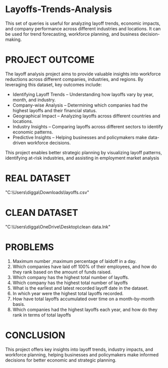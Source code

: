 # Layoffs-Trends-Analysis
This set of queries is useful for analyzing layoff trends, economic impacts, and company performance across different industries and locations. It can be used for trend forecasting, workforce planning, and business decision-making.


# PROJECT OUTCOME
The layoff analysis project aims to provide valuable insights into workforce reductions across different companies, industries, and regions. By leveraging this dataset, key outcomes include:

* Identifying Layoff Trends – Understanding how layoffs vary by year, month, and industry.
* Company-wise Analysis – Determining which companies had the highest layoffs and their financial status.
* Geographical Impact – Analyzing layoffs across different countries and locations.
*  Industry Insights – Comparing layoffs across different sectors to identify economic patterns.
*  Predictive Insights – Helping businesses and policymakers make data-driven workforce decisions.

This project enables better strategic planning by visualizing layoff patterns, identifying at-risk industries, and assisting in employment market analysis

# REAL DATASET
"C:\Users\digga\Downloads\layoffs.csv"

# CLEAN DATASET
"C:\Users\digga\OneDrive\Desktop\clean data.lnk"

# PROBLEMS 
1. Maximum number ,maximum percentage of laidoff in a day.
2.  Which companies have laid off 100% of their employees, and how do they rank based on the amount of funds raised.
3. Which company has the highest total number of layoffs.
4. Which company has the highest total number of layoffs
5. What is the earliest and latest recorded layoff date in the dataset.
6. In which year were the highest total layoffs recorded.
7.  How have total layoffs accumulated over time on a month-by-month basis.
8. Which companies had the highest layoffs each year,  and how do they rank in terms of total layoffs


# CONCLUSION
This project offers key insights into layoff trends, industry impacts, and workforce planning, helping businesses and policymakers make informed decisions for better economic and strategic planning.
